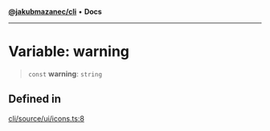 [**@jakubmazanec/cli**](../../../README.md) • **Docs**

---

# Variable: warning

> `const` **warning**: `string`

## Defined in

[cli/source/ui/icons.ts:8](https://github.com/jakubmazanec/tools/blob/863f04cbbb9368fd023f0309084819aa9247d808/packages/cli/source/ui/icons.ts#L8)
